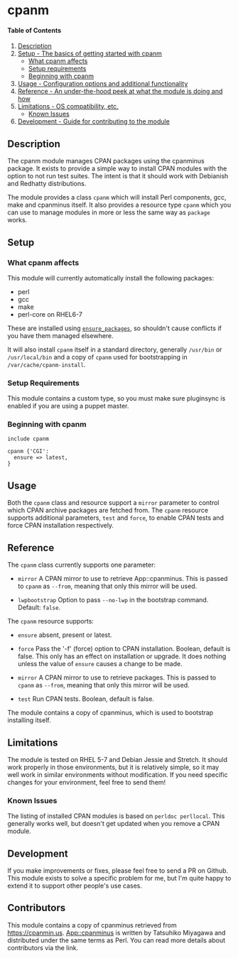 # cpanm

#### Table of Contents

1. [Description](#description)
1. [Setup - The basics of getting started with cpanm](#setup)
    * [What cpanm affects](#what-cpanm-affects)
    * [Setup requirements](#setup-requirements)
    * [Beginning with cpanm](#beginning-with-cpanm)
1. [Usage - Configuration options and additional functionality](#usage)
1. [Reference - An under-the-hood peek at what the module is doing and how](#reference)
1. [Limitations - OS compatibility, etc.](#limitations)
    * [Known Issues](#known-issues)
1. [Development - Guide for contributing to the module](#development)

## Description

The cpanm module manages CPAN packages using the cpanminus package. It exists
to provide a simple way to install CPAN modules with the option to not run test
suites.  The intent is that it should work with Debianish and Redhatty
distributions.

The module provides a class `cpanm` which will install Perl components, gcc,
make and cpanminus itself. It also provides a resource type `cpanm` which you
can use to manage modules in more or less the same way as `package` works.

## Setup

### What cpanm affects

This module will currently automatically install the following packages:
* perl
* gcc
* make
* perl-core on RHEL6-7

These are installed using
[`ensure_packages`](https://github.com/puppetlabs/puppetlabs-stdlib#ensure_packages),
so shouldn't cause conflicts if you have them managed elsewhere.

It will also install `cpanm` itself in a standard directory, generally
`/usr/bin` or `/usr/local/bin` and a copy of `cpanm` used for bootstrapping in
`/var/cache/cpanm-install`.

### Setup Requirements

This module contains a custom type, so you must make sure pluginsync is enabled
if you are using a puppet master.

### Beginning with cpanm

```
include cpanm

cpanm {'CGI':
  ensure => latest,
}
```

## Usage

Both the `cpanm` class and resource support a `mirror` parameter to control
which CPAN archive packages are fetched from. The `cpanm` resource supports
additional parameters, `test` and `force`, to enable CPAN tests and force CPAN
installation respectively.

## Reference

The `cpanm` class currently supports one parameter:

* `mirror`
  A CPAN mirror to use to retrieve App::cpanminus. This is passed to
  `cpanm` as `--from`, meaning that only this mirror will be used.

* `lwpbootstrap`
  Option to pass `--no-lwp` in the bootstrap command.  Default: `false`.

The `cpanm` resource supports:

* `ensure`
  absent, present or latest.

* `force`
  Pass the '-f' (force) option to  CPAN installation. Boolean, default is false.
  This only has an effect on installation or upgrade. It does nothing unless
  the value of `ensure` causes a change to be made.

* `mirror`
  A CPAN mirror to use to retrieve packages. This is passed to
  `cpanm` as `--from`, meaning that only this mirror will be used.

* `test`
  Run CPAN tests. Boolean, default is false.

The module contains a copy of cpanminus, which is used to bootstrap installing itself.

## Limitations

The module is tested on RHEL 5-7 and Debian Jessie and Stretch. It should work
properly in those environments, but it is relatively simple, so it may well
work in similar environments without modification. If you need specific changes
for your environment, feel free to send them!

### Known Issues

The listing of installed CPAN modules is based on `perldoc perllocal`. This
generally works well, but doesn't get updated when you remove a CPAN module.

## Development

If you make improvements or fixes, please feel free to send a PR on Github.
This module exists to solve a specific problem for me, but I'm quite happy to
extend it to support other people's use cases.

## Contributors

This module contains a copy of cpanminus retrieved from https://cpanmin.us.
[App::cpanminus](https://metacpan.org/pod/App::cpanminus)
is written by Tatsuhiko Miyagawa and distributed under the same terms as Perl.
You can read more details about contributors via the link.
